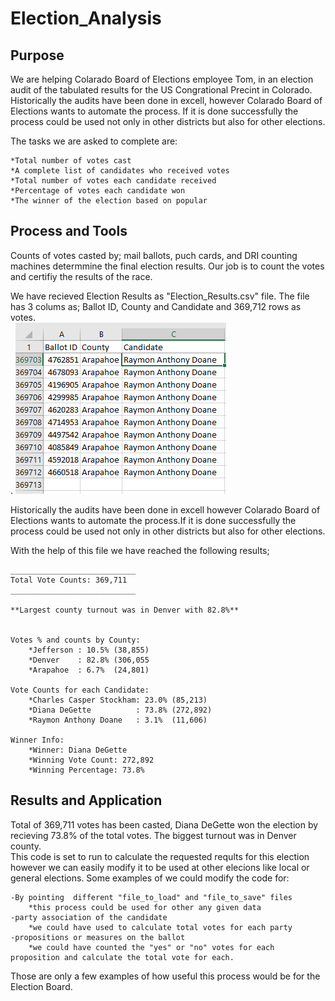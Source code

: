 
# Election_Analysis
## Purpose
We are helping Colarado Board of Elections employee Tom, in an election audit of the tabulated results for the US Congrational Precint in Colorado. Historically the audits have been done in excell, however Colarado Board of Elections wants to automate the process. If it is done successfully the process could be used not only in other districts but also for other elections. <br>

The tasks we are asked to complete are:

    *Total number of votes cast
    *A complete list of candidates who received votes
    *Total number of votes each candidate received
    *Percentage of votes each candidate won
    *The winner of the election based on popular
    


## Process and Tools
Counts of votes casted by; mail ballots, puch cards, and  DRI counting machines determmine the final election results. Our job is to count the votes and certifiy the results of the race.</br>

We have recieved Election Results as "Election_Results.csv" file. The file has 3 colums as; Ballot ID, County and Candidate and 369,712 rows as votes. </br>. 
![](https://github.com/4renginy/Election_Analysis/blob/master/excel.PNG)

Historically the audits have been done in excell however Colarado Board of Elections wants to automate the process.If it is done successfully the process could be used not only in other districts but also for other elections. <br>

With the help of this file we have reached the following results;</br>

    ____________________________
	Total Vote Counts: 369,711
	____________________________
	
	**Largest county turnout was in Denver with 82.8%**
	
	
	Votes % and counts by County:
		*Jefferson : 10.5% (38,855)
		*Denver    : 82.8% (306,055
		*Arapahoe  : 6.7%  (24,801)

	Vote Counts for each Candidate:
		*Charles Casper Stockham: 23.0% (85,213)
		*Diana DeGette          : 73.8% (272,892)
		*Raymon Anthony Doane   : 3.1%  (11,606)
		
	Winner Info:
		*Winner: Diana DeGette
		*Winning Vote Count: 272,892
		*Winning Percentage: 73.8%
		
## Results and Application

Total of 369,711 votes has been casted, Diana DeGette won the election by recieving 73.8% of the total votes. The biggest turnout was in Denver county.</br>
This code is set to run to calculate the requested reqults for this election however we can easily modify it to be used at other elecions like local or general elections. Some examples of we could modify the code for:</br>

	-By pointing  different "file_to_load" and "file_to_save" files 
		*this process could be used for other any given data 
	-party association of the candidate
		*we could have used to calculate total votes for each party
	-propositions or measures on the ballot
		*we could have counted the "yes" or "no" votes for each proposition and calculate the total vote for each.
		
Those are only a few examples of how useful this process would be for the Election Board.
